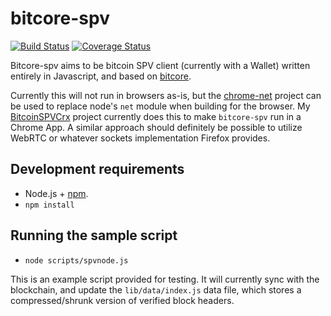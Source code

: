 # bitcore-spv

[![Build Status](https://travis-ci.org/throughnothing/bitcore-spv.svg)](https://travis-ci.org/throughnothing/bitcore-spv)
[![Coverage Status](https://coveralls.io/repos/throughnothing/bitcore-spv/badge.svg)](https://coveralls.io/r/throughnothing/bitcore-spv)

Bitcore-spv aims to be bitcoin SPV client (currently with a Wallet)
written entirely in Javascript, and based on
[bitcore](https://github.com/bitpay/bitcore).

Currently this will not run in browsers as-is, but the
[chrome-net](https://github.com/feross/chrome-net) project can be used
to replace node's `net` module when building for the browser.  My
[BitcoinSPVCrx](https://github.com/throughnothing/BitcoinSPVCrx) project
currently does this to make `bitcore-spv` run in a Chrome App.  A similar
approach should definitely be possible to utilize WebRTC or whatever
sockets implementation Firefox provides.


## Development requirements

  * Node.js + [npm](https://www.npmjs.org/).
  * `npm install`

## Running the sample script

  * `node scripts/spvnode.js`

This is an example script provided for testing.  It will currently sync
with the blockchain, and update the `lib/data/index.js` data file, which
stores a compressed/shrunk version of verified block headers.
